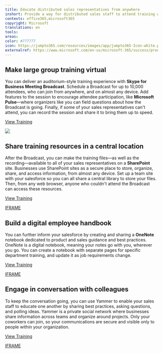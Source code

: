```yaml
---
title: Educate distributed sales representatives from anywhere 
inshort: Provide a way for distributed sales staff to attend training workshops and access product documentation from anywhere.
contexts: office365,microsoft365
copyright: Microsoft
translations: en
tools: 
areas: 
color: #777777
icon: https://jumpto365.com/resources/images/app/jumpto365-Icon-white.png
externalref: https://www.microsoft.com/en-us/microsoft-365/success/productivitylibrary/educate-distributed-sales-representatives-from-anywhere
---
```


## Make large group training virtual

You can deliver an auditorium-style training experience with **Skype for Business Meeting Broadcast**. Schedule a Broadcast for up to 10,000 attendees, who can join from anywhere, and on almost any device. Add features to the session to encourage attendee participation, like **Microsoft Pulse**—where organizers like you can field questions about how the Broadcast is going. Finally, if some of your sales representatives can't attend, you can record the session and share it to bring them up to speed.

[View Training](https://support.office.com/en-US/article/Manage-a-Skype-Meeting-Broadcast-event-c7b98cbe-d168-4cf4-b87f-867707b25811)

![](http://img-prod-cms-rt-microsoft-com.akamaized.net/cms/api/am/imageFileData/RE1NOas?ver=6f59)

## Share training resources in a central location

After the Broadcast, you can make the training files—as well as the recording—available to all of your sales representatives on a **SharePoint** site. Businesses use SharePoint sites as a secure place to store, organize, share, and access information, from almost any device. Set up a team site with your salesforce so you can all share a central library to store your files. Then, from any web browser, anyone who couldn't attend the Broadcast can access these resources.

[View Training](https://support.office.com/en-us/article/Create-a-team-site-in-SharePoint-Online-ef10c1e7-15f3-42a3-98aa-b5972711777d)

[IFRAME](https://www.microsoft.com/en-us/videoplayer/embed/RE1UCma)

## Build a digital employee handbook

You can further inform your salesforce by creating and sharing a **OneNote** notebook dedicated to product and sales guidance and best practices. OneNote is a digital notebook, meaning your notes go with you, wherever you go. You can create a notebook with separate pages for specific department training, and update it as job requirements change.

[View Training](https://support.office.com/en-US/article/OneNote-2016-training-51d1d95b-bdf4-48df-acad-a3331dec8f97)

[IFRAME](https://www.microsoft.com/en-us/videoplayer/embed/RE1UKbz)

## Engage in conversation with colleagues

To keep the conversation going, you can use Yammer to enable your sales staff to educate one another by sharing best practices, asking questions, and polling ideas. Yammer is a private social network where businesses share information across teams and organize around projects. Only your coworkers can join, so your communications are secure and visible only to people within your organization.

[View Training](https://support.office.com/en-us/article/Roll-out-a-successful-Yammer-network-a19aedab-6dc8-44b1-a8c3-72c38abf18b4)

[IFRAME](https://www.microsoft.com/en-us/videoplayer/embed/RE1TwSr)

